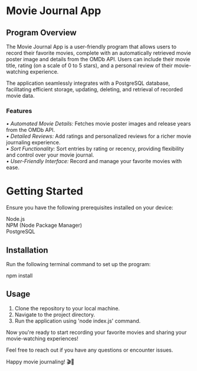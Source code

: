 # Movie Journal App

## Program Overview 
The Movie Journal App is a user-friendly program that allows users to record their favorite movies, complete with an automatically retrieved movie poster image and details from the OMDb API. Users can include their movie title, rating (on a scale of 0 to 5 stars), and a personal review of their movie-watching experience.

The application seamlessly integrates with a PostgreSQL database, facilitating efficient storage, updating, deleting, and retrieval of recorded movie data.

### Features 
_• Automated Movie Details:_ Fetches movie poster images and release years from the OMDb API.      
_• Detailed Reviews:_ Add ratings and personalized reviews for a richer movie journaling experience.     
_• Sort Functionality:_ Sort entries by rating or recency, providing flexibility and control over your movie journal.        
_• User-Friendly Interface:_ Record and manage your favorite movies with ease.                                           

# Getting Started
Ensure you have the following prerequisites installed on your device:

Node.js        
NPM (Node Package Manager)          
PostgreSQL            


## Installation
Run the following terminal command to set up the program:

npm install

## Usage
1. Clone the repository to your local machine.
2. Navigate to the project directory.
3. Run the application using 'node index.js' command.

Now you're ready to start recording your favorite movies and sharing your movie-watching experiences!

Feel free to reach out if you have any questions or encounter issues.

Happy movie journaling! 🎬📝
